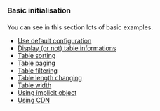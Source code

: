 <h3>Basic initialisation</h3>

<h4></h4>
You can see in this section lots of basic examples.

 * [Use default configuration](./basic.default.html "See the example")
 * [Display (or not) table informations](./basic.info.html "See the example")
 * [Table sorting](./basic.sorting.html "See the example")
 * [Table paging](./basic.paging.html "See the example")
 * [Table filtering](./basic.filtering.html "See the example")
 * [Table length changing](./basic.lengthchanging.html "See the example")
 * [Table width](./basic.width.html "See the example")
 * [Using implicit object](./basic.implicit.html "See the example")
 * [Using CDN](./basic.cdn.html "See the example")